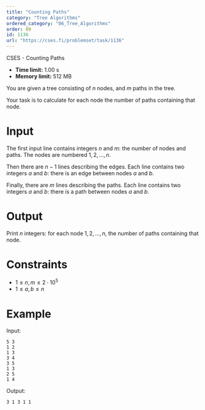 ```yaml
---
title: "Counting Paths"
category: "Tree Algorithms"
ordered_category: "06_Tree_Algorithms"
order: 09
id: 1136
url: "https://cses.fi/problemset/task/1136"
---
```


CSES - Counting Paths

  * **Time limit:** 1.00 s
  * **Memory limit:** 512 MB

You are given a tree consisting of $n$ nodes, and $m$ paths in the tree.

Your task is to calculate for each node the number of paths containing that
node.

# Input

The first input line contains integers $n$ and $m$: the number of nodes and
paths. The nodes are numbered $1,2,\ldots,n$.

Then there are $n-1$ lines describing the edges. Each line contains two
integers $a$ and $b$: there is an edge between nodes $a$ and $b$.

Finally, there are $m$ lines describing the paths. Each line contains two
integers $a$ and $b$: there is a path between nodes $a$ and $b$.

# Output

Print $n$ integers: for each node $1,2,\ldots,n$, the number of paths
containing that node.

# Constraints

  * $1 \le n, m \le 2 \cdot 10^5$
  * $1 \le a,b \le n$

# Example

Input:

    
    
    5 3
    1 2
    1 3
    3 4
    3 5
    1 3
    2 5
    1 4
    

Output:

    
    
    3 1 3 1 1
    

